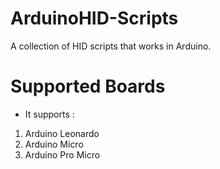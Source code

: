 # ArduinoHID-Scripts
A collection of HID scripts that works in Arduino.

# Supported Boards
- It supports :
1. Arduino Leonardo
2. Arduino Micro
3. Arduino Pro Micro
